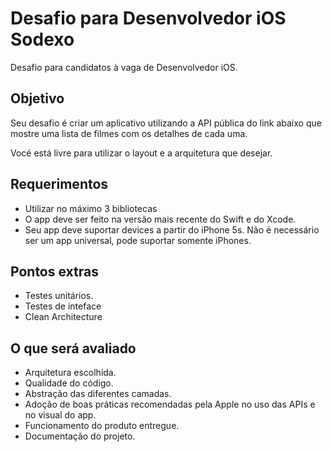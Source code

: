 # Desafio para Desenvolvedor iOS Sodexo
Desafio para candidatos à vaga de Desenvolvedor iOS.

## Objetivo
Seu desafio é criar um aplicativo utilizando a API pública do link abaixo que mostre uma lista de filmes com os detalhes de cada uma.

Vocé está livre para utilizar o layout e a arquitetura que desejar.

## Requerimentos

* Utilizar no máximo 3 bibliotecas
* O app deve ser feito na versão mais recente do Swift e do Xcode.
* Seu app deve suportar devices a partir do iPhone 5s. Não é necessário ser um app universal, pode suportar somente iPhones.

## Pontos extras

* Testes unitários.
* Testes de inteface
* Clean Architecture

## O que será avaliado

* Arquitetura escolhida.
* Qualidade do código.
* Abstração das diferentes camadas.
* Adoção de boas práticas recomendadas pela Apple no uso das APIs e no visual do app.
* Funcionamento do produto entregue.
* Documentação do projeto.
